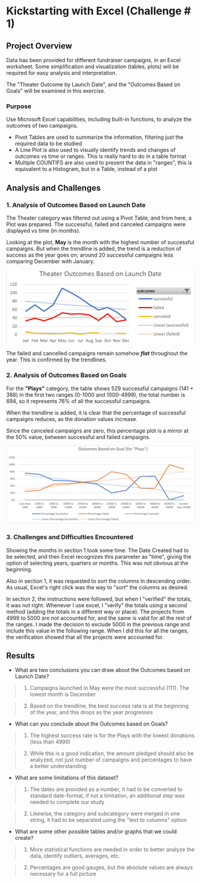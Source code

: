 #  Kickstarting with Excel (Challenge # 1)

## Project Overview

Data has been provided for different fundraiser campaigns, in an Excel worksheet. Some simplification and visualization (tables, plots) will be required for easy analysis and interpretation.

The "Theater Outcome by Launch Date", and the "Outcomes Based on Goals" will be examined in this exercise.

### Purpose

Use Microsoft Excel capabilities, including built-in functions, to analyze the outcomes of two campaigns.

* Pivot Tables are used to summarize the information, filtering just the required data to be studied
* A Line Plot is also used to visually identify trends and changes of outcomes vs time or ranges. This is really hard to do in a table format
* Multiple COUNTIFS are also used to present the data in "ranges", this is equivalent to a Histogram, but in a Table, instead of a plot

## Analysis and Challenges

### 1. Analysis of Outcomes Based on Launch Date

The Theater category was filtered out using a Pivot Table, and from here, a Plot was prepared. The successful, failed and canceled campaigns were displayed vs time (in months).

Looking at the plot, **May** is the month with the highest number of successful campaigns. But when the trendline is added, the trend is a reduction of success as the year goes on; around 20 successful campaigns less comparing December with January.

![Theater plot](Resources\Theater_Outcomes_vs_Launch_trendline.png)

The failed and cancelled campaigns remain somehow ***flat*** throughout the year. This is confirmed by the trendlines.

### 2. Analysis of Outcomes Based on Goals

For the **"Plays"** category, the table shows 529 successful campaigns (141 + 388) in the first two ranges (0-1000 and 1000-4999), the total number is 694, so it represents 76% of all the successful campaigns.

When the trendline is added, it is clear that the percentage of successful campaigns reduces, as the donation values increase.

Since the canceled campaigns are zero, this percentage plot is a mirror at the 50% value, between successful and failed campaigns.

![Plays plot](Resources\Outcomes_vs_Goals_trendline.png)

### 3. Challenges and Difficulties Encountered

Showing the months in section 1 took some time. The Date Created had to be selected, and then Excel recognizes this parameter as "time", giving the option of selecting years, quarters or months. This was not obvious at the beginning.

Also in section 1, it was requested to sort the columns in descending order. As usual, Excel's right click was the way to "sort" the columns as desired.

In section 2, the instructions were followed, but when I "verified" the totals, it was not right. Whenever I use excel, I "verify" the totals using a second method (adding the totals in a different way or place). The projects from 4999 to 5000 are not accounted for, and the same is valid for all the rest of the ranges. I made the decision to exclude 5000 in the previous range and include this value in the following range. When I did this for all the ranges, the verification showed that all the projects were accounted for.

## Results

- What are two conclusions you can draw about the Outcomes based on Launch Date?

>1. Campaigns launched in May were the most successful (111). The lowest month is December

>2. Based on the trendline, the best success rate is at the beginning of the year, and this drops as the year progresses

- What can you conclude about the Outcomes based on Goals?

>1. The highest success rate is for the Plays with the lowest donations (less than 4999)

>2. While this is a good indication, the amount pledged should also be analyzed, not just number of campaigns and percentages to have a better understanding

- What are some limitations of this dataset?

>1. The dates are provided as a number, it had to be converted to standard date-format, if not a limitation, an additional step was needed to complete our study

>2. Likewise, the category and subcategory were merged in one string, it had to be separated using the "text to columns" option

- What are some other possible tables and/or graphs that we could create?

>1. More statistical functions are needed in order to better analyze the data, identify outliers, averages, etc.

>2. Percentages are good gauges, but the absolute values are always necessary for a full picture
